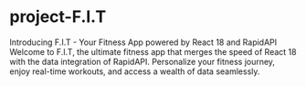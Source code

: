 # project-F.I.T
Introducing F.I.T - Your Fitness App powered by React 18 and RapidAPI  Welcome to F.I.T, the ultimate fitness app that merges the speed of React 18 with the data integration of RapidAPI. Personalize your fitness journey, enjoy real-time workouts, and access a wealth of data seamlessly. 
